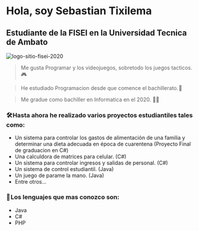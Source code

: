 # Hola, soy Sebastian Tixilema
## Estudiante de la FISEI en la Universidad Tecnica de Ambato

![logo-sitio-fisei-2020](https://user-images.githubusercontent.com/118477596/214365349-70e85435-9765-451f-b03a-31464cf9c6df.png)

>Me gusta Programar y los videojuegos, sobretodo los juegos tacticos. 🎮 

>He estudiado Programacion desde que comence el bachillerato. 🤖 

>Me gradue como bachiller en Informatica en el 2020. 👨‍🎓 

### 🛠️ Hasta ahora he realizado varios proyectos estudiantiles tales como:

- Un sistema para controlar los gastos de alimentación de una familia y determinar una dieta adecuada en época de cuarentena (Proyecto Final de graduacion en C#)
- Una calculdora de matrices para celular. (C#)
- Un sistema para controlar ingresos y salidas de personal. (C#)
- Un sistema de control estudiantil. (Java)
- Un juego de parame la mano. (Java)
- Entre otros...

### 📲 Los lenguajes que mas conozco son:
- Java 
- C#
- PHP

